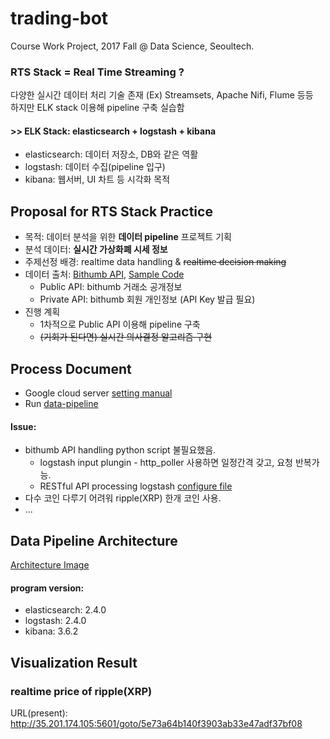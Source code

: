 # trading-bot

Course Work Project, 2017 Fall @ Data Science, Seoultech.

### RTS Stack = Real Time Streaming ?
다양한 실시간 데이터 처리 기술 존재 (Ex) Streamsets, Apache Nifi, Flume 등등  
하지만 ELK stack 이용해 pipeline 구축 실습함
#### >> ELK Stack: elasticsearch + logstash + kibana
- elasticsearch: 데이터 저장소, DB와 같은 역활
- logstash: 데이터 수집(pipeline 입구)
- kibana: 웹서버, UI 차트 등 시각화 목적

## Proposal for RTS Stack Practice
- 목적: 데이터 분석을 위한 **데이터 pipeline** 프로젝트 기획
- 분석 데이터: **실시간 가상화폐 시세 정보**
- 주제선정 배경: realtime data handling & ~~realtime decision making~~
- 데이터 출처: [Bithumb API](https://www.bithumb.com/u1/US127), [Sample Code](./SampleCode_bithumb)
  - Public API: bithumb 거래소 공개정보
  - Private API: bithumb 회원 개인정보 (API Key 발급 필요)
- 진행 계획
  - 1차적으로 Public API 이용해 pipeline 구축
  - ~~(기회가 된다면) 실시간 의사결정 알고리즘 구현~~

## Process Document
- Google cloud server [setting manual](./setting_utility.md)
- Run [data-pipeline](./run_data-pipeline.md)
#### Issue:
- bithumb API handling python script 불필요했음.
  * logstash input plungin - http_poller 사용하면 일정간격 갖고, 요청 반복가능.
  * RESTful API processing logstash [configure file](./conf_logstash/restful.conf)
- 다수 코인 다루기 어려워 ripple(XRP) 한개 코인 사용.
- ...

## Data Pipeline Architecture
[Architecture Image]()
#### program version:
- elasticsearch: 2.4.0
- logstash: 2.4.0
- kibana: 3.6.2

## Visualization Result
### realtime price of ripple(XRP)
URL(present): http://35.201.174.105:5601/goto/5e73a64b140f3903ab33e47adf37bf08

